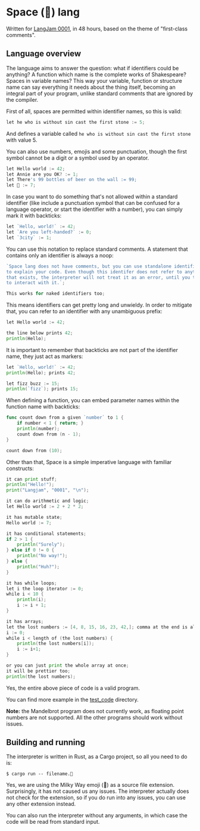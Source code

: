 Space (🌌) lang
================

Written for [LangJam 0001](https://github.com/langjam/jam0001), in 48 hours,
based on the theme of "first-class comments".

Language overview
-----------------

The language aims to answer the question: what if identifiers could be anything?
A function which name is the complete works of Shakespeare? Spaces in variable
names? This way your variable, function or structure name can say everything
it needs about the thing itself, becoming an integral part of your program,
unlike standard comments that are ignored by the compiler.

First of all, spaces are permitted within identifier names, so this is valid:

```go
let he who is without sin cast the first stone := 5;
```

And defines a variable called `he who is without sin cast the first stone` with
value 5.

You can also use numbers, emojis and some punctuation, though the first
symbol cannot be a digit or a symbol used by an operator.

```go
let Hello world := 42;
let Annie are you OK? := 1;
let There's 99 bottles of beer on the wall := 99;
let 🌌 := 7;
```

In case you want to do something that's not allowed within a standard
identifier (like include a punctuation symbol that can be confused for
a language operator, or start the identifier with a number), you can
simply mark it with backticks:

```go
let `Hello, world!` := 42;
let `Are you left-handed?` := 0;
let `3city` := 1;
```

You can use this notation to replace standard comments. A statement that contains
only an identifier is always a noop:

```go
`Space lang does not have comments, but you can use standalone identifiers
to explain your code. Even though this identifer does not refer to anything
that exists, the interpreter will not treat it as an error, until you try
to interact with it.`;

This works for naked identifiers too;
```

This means identifiers can get pretty long and unwieldy. In order to mitigate
that, you can refer to an identifier with any unambiguous prefix:

```go
let Hello world := 42;

the line below prints 42;
println(Hello); 
```

It is important to remember that backticks are not part of the identifier name, 
they just act as markers:

```go
let `Hello, world!` := 42;
println(Hello); prints 42;

let fizz buzz := 15;
println(`fizz`); prints 15;
```

When defining a function, you can embed parameter names within the function
name with backticks:

```go
func count down from a given `number` to 1 {
    if number < 1 { return; }
    println(number);
    count down from (n - 1);
}

count down from (10);
```

Other than that, Space is a simple imperative language with familiar constructs:

```go
it can print stuff;
println("Hello!");
print("Langjam", "0001", "\n");

it can do arithmetic and logic;
let Hello world := 2 + 2 * 2;

it has mutable state;
Hello world := 7;

it has conditional statements;
if 2 > 1 {
	println("Surely");
} else if 0 != 0 {
	println("No way!");
} else {
	println("Huh?");
}

it has while loops;
let i the loop iterator := 0;
while i < 10 {
	println(i);
	i := i + 1;
}

it has arrays;
let the lost numbers := [4, 8, 15, 16, 23, 42,]; comma at the end is allowed;
i := 0;
while i < length of (the lost numbers) {
	println(the lost numbers[i]);
	i := i+1;
}

or you can just print the whole array at once;
it will be prettier too;
println(the lost numbers); 
```

Yes, the entire above piece of code is a valid program.

You can find more example in the [test_code](test_code/) directory.

**Note:** the Mandelbrot program does not currently work, as floating
point numbers are not supported. All the other programs should work without
issues.


Building and running
--------------------

The interpreter is written in Rust, as a Cargo project, so all you need
to do is:

```
$ cargo run -- filename.🌌
```

Yes, we are using the Milky Way emoji (🌌) as a source file extension.
Surprisingly, it has not caused us any issues. The interpreter actually does 
not check for the extension, so if you do run into any issues, you can use any 
other extension instead.

You can also run the interpreter without any arguments, in which case
the code will be read from standard input.